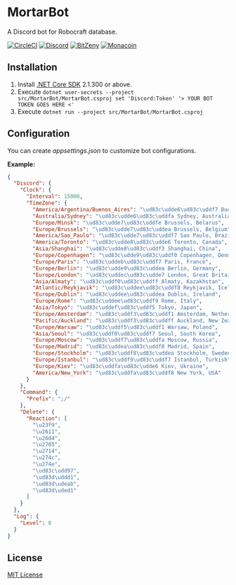 # MortarBot

A Discord bot for Robocraft database.

[![CircleCI](https://img.shields.io/circleci/token/99773e659534bdfb0ae232268fd203ba230a7406/project/github/acid-chicken/MortarBot.svg?logo=circleci&colorA=161616&colorB=04aa51&style=for-the-badge)](https://circleci.com/gh/acid-chicken/Mortarbot)
[![Discord](https://img.shields.io/discord/448139568924065792.svg?logo=discord&colorA=697ec4&colorB=7289da&style=for-the-badge)](https://discord.gg/43cH7nk)
[![BitZeny](https://zny.pw/badge/ZtipUCycA38u2b8EB1MkbAJdCKDVoShZVS?style=for-the-badge&colorB=007ec6)](https://zny.pw/insight/address/ZtipUCycA38u2b8EB1MkbAJdCKDVoShZVS)
[![Monacoin](https://img.shields.io/badge/dynamic/json.svg?url=https%3A%2F%2Fmona.chainsight.info%2Fapi%2Faddr%2FMTipLaw4F6HfZPHB3rZApE6ThCMfannr5N&logo=data%3Aimage%2Fsvg%2Bxml%3Bbase64%2CPHN2ZyB4bWxucz0iaHR0cDovL3d3dy53My5vcmcvMjAwMC9zdmciIHZpZXdCb3g9IjAgMCAxOTg0IDE3ODMiPg0KPHBhdGggZmlsbD0iI2ZmZiIgZD0iTTk4OSAxMjI1bDEwNi0xODBIODg2bDEwMyAxODB6Ii8%2BDQo8cGF0aCBmaWxsPSIjZmZmIiBkPSJNMTc0MCA2MzVMMTU5OSAwbC0yNzggNDM3Yy0yMTYtNTItNDQxLTUyLTY1NyAwTDM4NyAwIDI0NSA2MzVDOTMgNzU3IDAgOTE2IDAgMTA5MWMwIDM4MiA0NDQgNjkyIDk5MiA2OTJzOTkyLTMxMCA5OTItNjkyYzAtMTc1LTkyLTMzNC0yNDQtNDU2ek00NDEgOTI2aC02NmwxNjEtMTg2aDExOEw0NDEgOTI2em01NDYgNDU0TDcxMyA4OThsNjgtMzkgNjEgMTA4aDMwMGw2My0xMDggNjggMzktMjg2IDQ4MnptNTU3LTQ1NGwtMjEzLTE4NmgxMTlsMTYxIDE4NmgtNjd6Ii8%2BDQo8L3N2Zz4NCg%3D%3D&label=tip&query=%24.balance&suffix=%20mona&style=for-the-badge&colorB=007ec6)](https://mona.chainsight.info/address/MTipLaw4F6HfZPHB3rZApE6ThCMfannr5N)

## Installation

1. Install [.NET Core SDK](https://dot.net/sdk) 2.1.300 or above.
2. Execute `dotnet user-secrets --project src/MortarBot/MortarBot.csproj set 'Discord:Token' '> YOUR BOT TOKEN GOES HERE <'`
3. Execute `dotnet run --project src/MortarBot/MortarBot.csproj`

## Configuration

You can create *appsettings.json* to customize bot configurations.

**Example:**

```json
{
  "Discord": {
    "Clock": {
      "Interval": 15000,
      "TimeZone": {
        "America/Argentina/Buenos_Aires": "\ud83c\udde6\ud83c\uddf7 Buenos Aires, Argentina",
        "Australia/Sydney": "\ud83c\udde6\ud83c\uddfa Sydney, Australia",
        "Europe/Minsk": "\ud83c\udde7\ud83c\uddfe Brussels, Belarus",
        "Europe/Brussels": "\ud83c\udde7\ud83c\uddea Brussels, Belgium",
        "America/Sao_Paulo": "\ud83c\udde7\ud83c\uddf7 Sao Paulo, Brazil",
        "America/Toronto": "\ud83c\udde8\ud83c\udde6 Toronto, Canada",
        "Asia/Shanghai": "\ud83c\udde8\ud83c\uddf3 Shanghai, China",
        "Europe/Copenhagen": "\ud83c\udde9\ud83c\uddf0 Copenhagen, Denmark",
        "Europe/Paris": "\ud83c\uddeb\ud83c\uddf7 Paris, France",
        "Europe/Berlin": "\ud83c\udde9\ud83c\uddea Berlin, Germany",
        "Europe/London": "\ud83c\uddec\ud83c\udde7 London, Great Britain",
        "Asia/Almaty": "\ud83c\uddf0\ud83c\uddff Almaty, Kazakhstan",
        "Atlantic/Reykjavik": "\ud83c\uddee\ud83c\uddf8 Reykjavik, Iceland",
        "Europe/Dublin": "\ud83c\uddee\ud83c\uddea Dublin, Ireland",
        "Europe/Rome": "\ud83c\uddee\ud83c\uddf9 Rome, Italy",
        "Asia/Tokyo": "\ud83c\uddef\ud83c\uddf5 Tokyo, Japan",
        "Europe/Amsterdam": "\ud83c\uddf3\ud83c\uddf1 Amsterdam, Netherlands",
        "Pacific/Auckland": "\ud83c\uddf3\ud83c\uddff Auckland, New Zealand",
        "Europe/Warsaw": "\ud83c\uddf5\ud83c\uddf1 Warsaw, Poland",
        "Asia/Seoul": "\ud83c\uddf0\ud83c\uddf7 Seoul, South Korea",
        "Europe/Moscow": "\ud83c\uddf7\ud83c\uddfa Moscow, Russia",
        "Europe/Madrid": "\ud83c\uddea\ud83c\uddf8 Madrid, Spain",
        "Europe/Stockholm": "\ud83c\uddf8\ud83c\uddea Stockholm, Sweden",
        "Europe/Istanbul": "\ud83c\uddf9\ud83c\uddf7 Istanbul, Turkish",
        "Europe/Kiev": "\ud83c\uddfa\ud83c\udde6 Kiev, Ukraine",
        "America/New_York": "\ud83c\uddfa\ud83c\uddf8 New York, USA"
      }
    },
    "Command": {
      "Prefix": ";/"
    },
    "Delete": {
      "Reaction": [
        "\u23f9",
        "\u2611",
        "\u26d4",
        "\u2705",
        "\u2714",
        "\u274c",
        "\u274e",
        "\ud83c\udd97",
        "\ud83d\uddd1",
        "\ud83d\udeab",
        "\ud83d\uded1"
      ]
    }
  },
  "Log": {
    "Level": 0
  }
}
```

## License

[MIT License](https://github.com/acid-chicken/MortarBot/blob/master/LICENSE)
